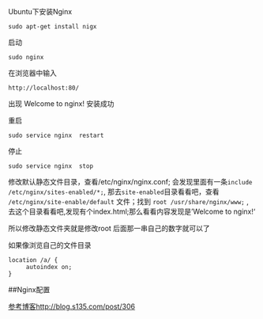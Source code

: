 Ubuntu下安装Nginx

	sudo apt-get install nigx
	
启动

	sudo nginx
	
在浏览器中输入

	http://localhost:80/
出现	Welcome to nginx! 安装成功

重启 

	sudo service nginx  restart
停止

	sudo service nginx  stop

修改默认静态文件目录，查看/etc/nginx/nginx.conf; 会发现里面有一条`include /etc/nginx/sites-enabled/*;`, 那去`site-enabled`目录看看吧，查看 `/etc/nginx/site-enable/default` 文件；找到 `root /usr/share/nginx/www;` , 去这个目录看看吧,发现有个index.html;那么看看内容发现是’Welcome to nginx!‘

所以修改静态文件夹就是修改root 后面那一串自己的数字就可以了

如果像浏览自己的文件目录

	location /a/ {
         autoindex on;
	}

##Nginx配置

[参考博客http://blog.s135.com/post/306](http://blog.s135.com/post/306)